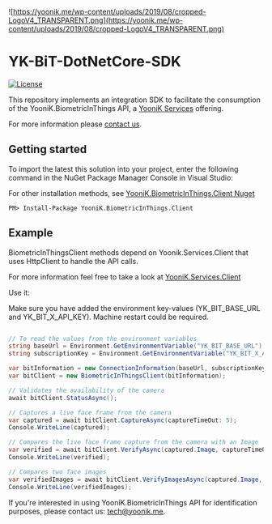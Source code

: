 ![https://yoonik.me/wp-content/uploads/2019/08/cropped-LogoV4_TRANSPARENT.png](https://yoonik.me/wp-content/uploads/2019/08/cropped-LogoV4_TRANSPARENT.png)

# YK-BiT-DotNetCore-SDK

[![License](https://img.shields.io/pypi/l/yk_face.svg)](https://github.com/dev-yoonik/YK-Face-DotNetCore-SDK/blob/master/LICENSE)

This repository implements an integration SDK to facilitate the consumption of the YooniK.BiometricInThings API, a [YooniK Services](https://yoonik.me) offering.

For more information please [contact us](mailto:tech@yoonik.me).

## Getting started

To import the latest this solution into your project, enter the following command in the NuGet Package Manager Console in Visual Studio:

For other installation methods, see [YooniK.BiometricInThings.Client Nuget](https://www.nuget.org/packages/YooniK.BiometricInThings.Client/)

```
PM> Install-Package YooniK.BiometricInThings.Client
```



## Example

BiometricInThingsClient methods depend on Yoonik.Services.Client that uses HttpClient to handle the API calls.

For more information feel free to take a look at [YooniK.Services.Client](https://github.com/dev-yoonik/YK-Services-Client-DotNetCore/)

Use it:

Make sure you have added the environment key-values (YK_BIT_BASE_URL and YK_BIT_X_API_KEY). Machine restart could be required.

```csharp

// To read the values from the environment variables
string baseUrl = Environment.GetEnvironmentVariable("YK_BIT_BASE_URL");
string subscriptionKey = Environment.GetEnvironmentVariable("YK_BIT_X_API_KEY");

var bitInformation = new ConnectionInformation(baseUrl, subscriptionKey);
var bitClient = new BiometricInThingsClient(bitInformation);

// Validates the availability of the camera
await bitClient.StatusAsync();

// Captures a live face frame from the camera
var captured = await bitClient.CaptureAsync(captureTimeOut: 5);
Console.WriteLine(captured);

// Compares the live face frame capture from the camera with an Image
var verified = await bitClient.VerifyAsync(captured.Image, captureTimeOut: 5, matchingScoreThreshold: 0.3);
Console.WriteLine(verified);

// Compares two face images
var verifiedImages = await bitClient.VerifyImagesAsync(captured.Image, verified.VerifiedImage, matchingScoreThreshold: 0.8);
Console.WriteLine(verifiedImages);

```


 If you're interested in using YooniK.BiometricInThings API for identification purposes, please contact us: tech@yoonik.me.